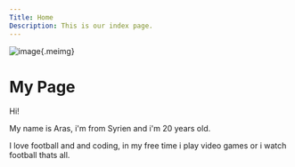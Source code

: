 ```yaml
---
Title: Home
Description: This is our index page.
---
```


![image](image/me1.png){.meimg}


My Page
==========================

Hi!

My name is Aras, i'm from Syrien and i'm 20 years old.

I love football and and coding, in my free time i play video games or i watch football thats all. 
